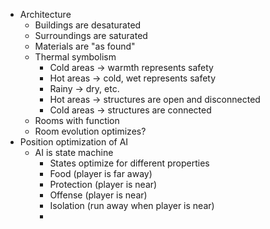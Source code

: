 
* Architecture
    * Buildings are desaturated
    * Surroundings are saturated
    * Materials are "as found"
    * Thermal symbolism
        * Cold areas -> warmth represents safety
        * Hot areas -> cold, wet represents safety
        * Rainy -> dry, etc.
        * Hot areas -> structures are open and disconnected
        * Cold areas -> structures are connected
    * Rooms with function
    * Room evolution optimizes?
* Position optimization of AI
    * AI is state machine
        * States optimize for different properties
        * Food (player is far away)
        * Protection (player is near)
        * Offense (player is near)
        * Isolation (run away when player is near)
        * 
